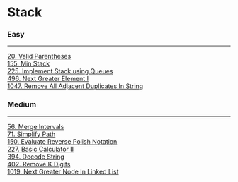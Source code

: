 # Stack

### Easy
---
[20. Valid Parentheses](solutions/0020-Valid%20Parentheses.md)</br>
[155. Min Stack](solutions/0155-Min%20Stack.md)</br>
[225. Implement Stack using Queues](solutions/0225-Implement%20Stack%20using%20Queues.md)</br>
[496. Next Greater Element I](solutions/0496-Next%20Greater%20Element%20I.md)</br>
[1047. Remove All Adjacent Duplicates In String](solutions/1047-Remove%20All%20Adjacent%20Duplicates%20In%20String.md)</br>

### Medium
---
[56. Merge Intervals](solutions/0056-Merge%20Intervals.md)</br>
[71. Simplify Path](solutions/0071-Simplify%20Path.md)</br>
[150. Evaluate Reverse Polish Notation](solutions/0150-Evaluate%20Reverse%20Polish%20Notation.md)</br>
[227. Basic Calculator II](solutions/0227-Basic%20Calculator%20II.md)</br>
[394. Decode String](solutions/0394-Decode%20String.md)</br>
[402. Remove K Digits](solutions/0402-Remove%20K%20Digits.md)</br>
[1019. Next Greater Node In Linked List](solutions/1019-Next%20Greater%20Node%20In%20Linked%20List.md)</br>